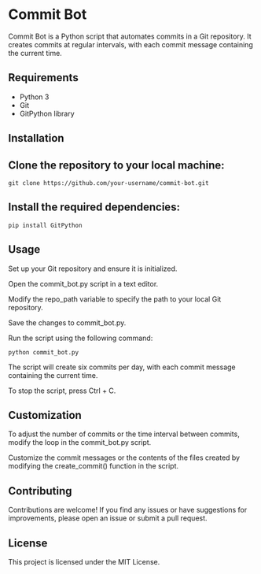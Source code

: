 # Commit Bot

Commit Bot is a Python script that automates commits in a Git repository. It creates commits at regular intervals, with each commit message containing the current time.

## Requirements

- Python 3
- Git
- GitPython library

## Installation

## Clone the repository to your local machine:

   ``` git clone https://github.com/your-username/commit-bot.git ```

## Install the required dependencies:

``` pip install GitPython ```

## Usage
Set up your Git repository and ensure it is initialized.

Open the commit_bot.py script in a text editor.

Modify the repo_path variable to specify the path to your local Git repository.

Save the changes to commit_bot.py.

Run the script using the following command:

``` python commit_bot.py ```


The script will create six commits per day, with each commit message containing the current time.

To stop the script, press Ctrl + C.

## Customization
To adjust the number of commits or the time interval between commits, modify the loop in the commit_bot.py script.

Customize the commit messages or the contents of the files created by modifying the create_commit() function in the script.

## Contributing

Contributions are welcome! If you find any issues or have suggestions for improvements, please open an issue or submit a pull request.

## License
This project is licensed under the MIT License.